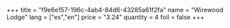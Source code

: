 +++
title = "f9e6e157-196c-4ab4-84d6-43285a61f2fa"
name = "Wirewood Lodge"
lang = ["es","en"]
price = "3.24"
quantity = 4
foil = false
+++
